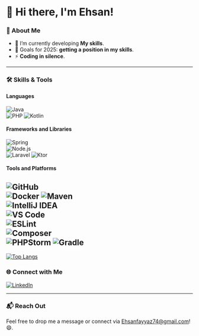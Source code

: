 # 👋 Hi there, I'm Ehsan!



### 🚀 About Me

- 🌱 I’m currently developing **My skills**.
- 🎯 Goals for 2025: **getting a position in my skills**.
- ⚡  **Coding in silence**.

---

### 🛠️ Skills & Tools

#### **Languages**  
![Java](https://img.shields.io/badge/-Java-007396?style=for-the-badge&logo=java&logoColor=white)  
![PHP](https://img.shields.io/badge/-PHP-777BB4?style=for-the-badge&logo=php&logoColor=white)
![Kotlin](https://img.shields.io/badge/-Kotlin-7F52B0?style=for-the-badge&logo=kotlin&logoColor=white)
#### **Frameworks and Libraries**    
  ![Spring](https://img.shields.io/badge/-Spring-6DB33F?style=for-the-badge&logo=spring&logoColor=white)   
  ![Node.js](https://img.shields.io/badge/-Node.js-339933?style=for-the-badge&logo=node.js&logoColor=white)    
  ![Laravel](https://img.shields.io/badge/-Laravel-FF2D20?style=for-the-badge&logo=laravel&logoColor=white)
  ![Ktor](https://img.shields.io/badge/-Ktor-3DDC84?style=for-the-badge&logo=ktor&logoColor=black)
#### **Tools and Platforms**  
![GitHub](https://img.shields.io/badge/-GitHub-181717?style=for-the-badge&logo=github)  
![Docker](https://img.shields.io/badge/-Docker-2496ED?style=for-the-badge&logo=docker&logoColor=white) 
![Maven](https://img.shields.io/badge/-Maven-C71A36?style=for-the-badge&logo=apache-maven&logoColor=white)  
![IntelliJ IDEA](https://img.shields.io/badge/-IntelliJ_IDEA-000000?style=for-the-badge&logo=intellij-idea&logoColor=white)   
![VS Code](https://img.shields.io/badge/-VS_Code-007ACC?style=for-the-badge&logo=visual-studio-code&logoColor=white)  
![ESLint](https://img.shields.io/badge/-ESLint-4B32C3?style=for-the-badge&logo=eslint&logoColor=white)   
![Composer](https://img.shields.io/badge/-Composer-885630?style=for-the-badge&logo=composer&logoColor=white)  
![PHPStorm](https://img.shields.io/badge/-PHPStorm-000000?style=for-the-badge&logo=phpstorm&logoColor=white)
![Gradle](https://img.shields.io/badge/-Gradle-23A2F3?style=for-the-badge&logo=gradle&logoColor=white)
---

[![Top Langs](https://github-readme-stats.vercel.app/api/top-langs/?username=YOUR_USERNAME&layout=compact)](https://github.com/YOUR_USERNAME)

### 🌐 Connect with Me

[![LinkedIn](https://img.shields.io/badge/-LinkedIn-blue?style=for-the-badge&logo=linkedin)](https://linkedin.com/in/ehsanfaiyazimilani)  

---

### 📬 Reach Out

Feel free to drop me a message or connect via Ehsanfayyaz74@gmail.com! 😄.
